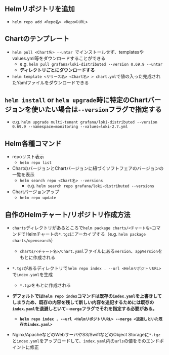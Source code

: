 ## Helmリポジトリを追加
- `helm repo add <Repo名> <RepoのURL>`

## Chartのテンプレート
- `helm pull <Chart名> --untar `でインストールせず、templatesやvalues.yml等をダウンロードすることができる
  - e.g. `helm pull grafana/loki-distributed --version 0.69.9 --untar`
  - **ディレクトリごとにダウンロードする**
- `helm template <リリース名> <Chart名> > chart.yml`で値の入った完成されたYamlファイルをダウンロードできる

## `helm install` or `helm upgrade`時に特定のChartバージョンを使いたい場合は`--version`フラグで指定する
- e.g. `helm upgrade multi-tenant grafana/loki-distributed --version 0.69.9 --namespace=monitoring --values=loki-2.7.yml`

## Helm各種コマンド
- repoリスト表示
  - `helm repo list`
- ChartのバージョンとChartバージョンに紐づくソフトフェアのバージョンの一覧を表示
  - `helm search repo <Chart名> --versions`
    - e.g. `helm search repo grafana/loki-distributed --versions`
- Chartバージョンアップ
  - `helm repo update`

## 自作のHelmチャート/リポジトリ作成方法
- `charts`ディレクトリがあるところで`helm package charts/<チャート名>`コマンドでHelmチャートの`*.tgz`にアーカイブする（e.g. `helm package charts/opensearch`）
  - `charts/<チャート名>/Chart.yaml`ファイルにある`version`、`appVersion`をもとに作成される

- `*.tgz`があるディレクトリで`helm repo index . --url <HelmリポジトリURL>`で`index.yaml`を生成
  - `*.tgz`をもとに作成される

- **デフォルトでは`helm repo index`コマンドは既存の`index.yaml`を上書きしてしまうため、既存の内容を残して新しい内容を追記するためには既存の`index.yaml`を退避しといて`--merge`フラグでそれを指定する必要がある。**
  - **`helm repo index . --url <HelmリポジトリURL> --merge <退避しといた既存のindex.yaml>`**

- Nginx/ApacheなどのWebサーバやS3/SwiftなどのObject Storageに`*.tgz`と`index.yaml`をアップロードして、`index.yaml`内の`urls`の値をそのエンドポイントに修正
